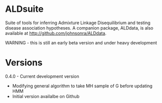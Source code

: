 ALDsuite
========

Suite of tools for inferring Admixture Linkage Disequilibrium
and testing disease association hypotheses. A companion package,
ALDdata, is also available at http://github.com/johnsonra/ALDdata.

WARNING - this is still an early beta version and under heavy development

Versions
========

0.4.0 - Current development version

* Modifying general algorithm to take MH sample of G before updating HMM
* Initial version availalbe on Github